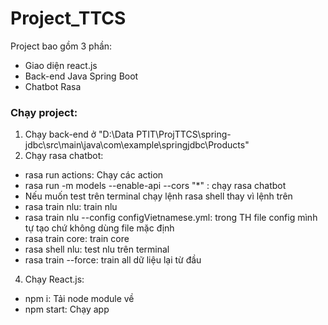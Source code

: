 # Project_TTCS

Project bao gồm 3 phần:
+ Giao diện react.js
+ Back-end Java Spring Boot
+ Chatbot Rasa 

### Chạy project:
1. Chạy back-end ở "D:\Data PTIT\ProjTTCS\spring-jdbc\src\main\java\com\example\springjdbc\Products"
2. Chạy rasa chatbot:
  + rasa run actions: Chạy các action
  + rasa run -m models --enable-api --cors "*" : chạy rasa chatbot
  + Nếu muốn test trên terminal chạy lệnh rasa shell thay vì lệnh trên
  + rasa train nlu: train nlu
  + rasa train nlu --config configVietnamese.yml: trong TH file config mình tự tạo chứ không dùng file mặc định
  + rasa train core: train core
  + rasa shell nlu: test nlu trên terminal
  + rasa train --force: train all dữ liệu lại từ đầu
4. Chạy React.js:
  + npm i: Tải node module về
  + npm start: Chạy app
